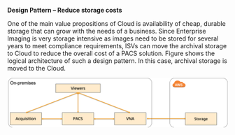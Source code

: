 **Design Pattern – Reduce storage costs**

One of the main value propositions of Cloud is availability of 
cheap, durable storage that can grow with the needs of a business. 
Since Enterprise Imaging is very storage intensive as images need to be stored for several years 
to meet compliance requirements, ISVs can move the archival storage to Cloud to reduce the overall cost of a PACS solution. 
Figure  shows the logical architecture of such a design pattern. 
In this case, archival storage is moved to the Cloud.

 
![Figure 2: Logical architecture of a PACS/VNA solution to reduce storage costs](Picture2.png)
